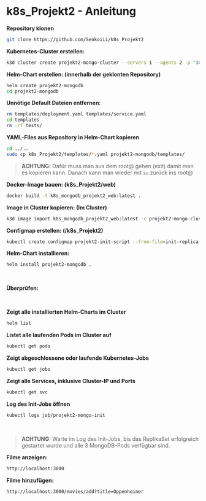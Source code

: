 # k8s_Projekt2 - Anleitung

**Repository klonen**<br>
```bash
git clone https://github.com/Senkoiii/k8s_Projekt2
```

**Kubernetes-Cluster erstellen:**<br>
```bash
k3d cluster create projekt2-mongo-cluster --servers 1 --agents 2 -p "3000:3000@loadbalancer"
```

**Helm-Chart erstellen: (innerhalb der geklonten Repository)**<br>
```bash
helm create projekt2-mongodb
cd projekt2-mongodb
```

**Unnötige Default Dateien entfernen:**<br>
```bash
rm templates/deployment.yaml templates/service.yaml
cd templates
rm -rf tests/
```

**YAML-Files aus Repository in Helm-Chart kopieren**
```bash
cd ../..
sudo cp k8s_Projekt2/templates/*.yaml projekt2-mongodb/templates/
```
> **ACHTUNG:** Dafür muss man aus dem root@ gehen (exit) damit man es kopieren kann. Danach kann man wieder mit `su` zurück ins root@
> 
**Docker-Image bauen: (k8s_Projekt2/web)**<br>
```bash
docker build -t k8s_mongodb_projekt2_web:latest .
```

**Image in Cluster kopieren: (Im Cluster)**<br>
```bash
k3d image import k8s_mongodb_projekt2_web:latest -c projekt2-mongo-cluster
```

**Configmap erstellen: (/k8s_Projekt2)**

```bash
kubectl create configmap projekt2-init-script --from-file=init-replica.sh
```

**Helm-Chart installieren:**
```bash
helm install projekt2-mongodb .
``` 
<br>

**Überprüfen:** 

<br>

**Zeigt alle installierten Helm-Charts im Cluster**
```bash
helm list
```
**Listet alle laufenden Pods im Cluster auf**
```bash
kubectl get pods
```
**Zeigt abgeschlossene oder laufende Kubernetes-Jobs**
```bash
kubectl get jobs
```
 **Zeigt alle Services, inklusive Cluster-IP und Ports**
```bash
kubectl get svc
```
**Log des Init-Jobs öffnen**
```bash
kubectl logs job/projekt2-mongo-init
```
<br>

> **ACHTUNG:** Warte im Log des Init-Jobs, bis das ReplikaSet erfolgreich gestartet wurde und alle 3 MongoDB-Pods verfügbar sind.


**Filme anzeigen:**
```bash
http://localhost:3000
```

**Filme hinzufügen:**

```bash
http://localhost:3000/movies/add?title=Oppenheimer
```





